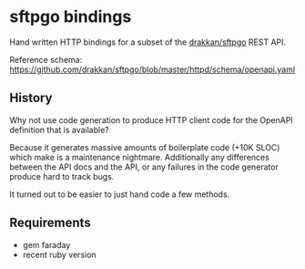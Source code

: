 # sftpgo bindings

Hand written HTTP bindings for a subset of the [drakkan/sftpgo](https://github.com/drakkan/sftpgo) REST API.


Reference schema: https://github.com/drakkan/sftpgo/blob/master/httpd/schema/openapi.yaml

## History

Why not use code generation to produce HTTP client code for the OpenAPI definition
that is available?

Because it generates massive amounts of boilerplate code (+10K SLOC) which
make is a maintenance nightmare. Additionally any differences between the API
docs and the API, or any failures in the code generator produce hard to track
bugs.

It turned out to be easier to just hand code a few methods.

## Requirements

- gem faraday
- recent ruby version
